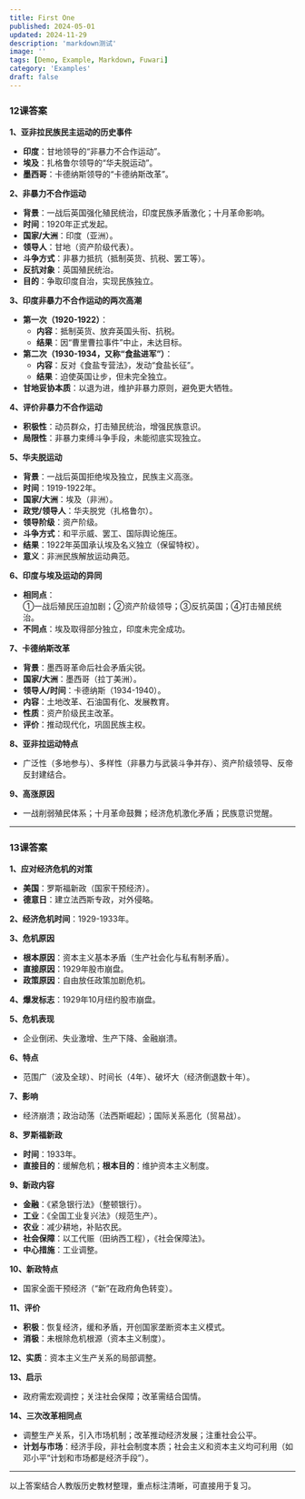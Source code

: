 ```yaml
---
title: First One
published: 2024-05-01
updated: 2024-11-29
description: 'markdown测试'
image: ''
tags: [Demo, Example, Markdown, Fuwari]
category: 'Examples'
draft: false 
---
```


### 12课答案  
**1、亚非拉民族民主运动的历史事件**  
- **印度**：甘地领导的“非暴力不合作运动”。  
- **埃及**：扎格鲁尔领导的“华夫脱运动”。  
- **墨西哥**：卡德纳斯领导的“卡德纳斯改革”。  

**2、非暴力不合作运动**  
- **背景**：一战后英国强化殖民统治，印度民族矛盾激化；十月革命影响。  
- **时间**：1920年正式发起。  
- **国家/大洲**：印度（亚洲）。  
- **领导人**：甘地（资产阶级代表）。  
- **斗争方式**：非暴力抵抗（抵制英货、抗税、罢工等）。  
- **反抗对象**：英国殖民统治。  
- **目的**：争取印度自治，实现民族独立。  

**3、印度非暴力不合作运动的两次高潮**  
- **第一次（1920-1922）**：  
  - **内容**：抵制英货、放弃英国头衔、抗税。  
  - **结果**：因“曹里曹拉事件”中止，未达目标。  
- **第二次（1930-1934，又称“食盐进军”）**：  
  - **内容**：反对《食盐专营法》，发动“食盐长征”。  
  - **结果**：迫使英国让步，但未完全独立。  
- **甘地妥协本质**：以退为进，维护非暴力原则，避免更大牺牲。  

**4、评价非暴力不合作运动**  
- **积极性**：动员群众，打击殖民统治，增强民族意识。  
- **局限性**：非暴力束缚斗争手段，未能彻底实现独立。  

**5、华夫脱运动**  
- **背景**：一战后英国拒绝埃及独立，民族主义高涨。  
- **时间**：1919-1922年。  
- **国家/大洲**：埃及（非洲）。  
- **政党/领导人**：华夫脱党（扎格鲁尔）。  
- **领导阶级**：资产阶级。  
- **斗争方式**：和平示威、罢工、国际舆论施压。  
- **结果**：1922年英国承认埃及名义独立（保留特权）。  
- **意义**：非洲民族解放运动典范。  

**6、印度与埃及运动的异同**  
- **相同点**：  
  ①一战后殖民压迫加剧；②资产阶级领导；③反抗英国；④打击殖民统治。  
- **不同点**：埃及取得部分独立，印度未完全成功。  

**7、卡德纳斯改革**  
- **背景**：墨西哥革命后社会矛盾尖锐。  
- **国家/大洲**：墨西哥（拉丁美洲）。  
- **领导人/时间**：卡德纳斯（1934-1940）。  
- **内容**：土地改革、石油国有化、发展教育。  
- **性质**：资产阶级民主改革。  
- **评价**：推动现代化，巩固民族主权。  

**8、亚非拉运动特点**  
- 广泛性（多地参与）、多样性（非暴力与武装斗争并存）、资产阶级领导、反帝反封建结合。  

**9、高涨原因**  
- 一战削弱殖民体系；十月革命鼓舞；经济危机激化矛盾；民族意识觉醒。  

---

### 13课答案  
**1、应对经济危机的对策**  
- **美国**：罗斯福新政（国家干预经济）。  
- **德意日**：建立法西斯专政，对外侵略。  

**2、经济危机时间**：1929-1933年。  

**3、危机原因**  
- **根本原因**：资本主义基本矛盾（生产社会化与私有制矛盾）。  
- **直接原因**：1929年股市崩盘。  
- **政策原因**：自由放任政策加剧危机。  

**4、爆发标志**：1929年10月纽约股市崩盘。  

**5、危机表现**  
- 企业倒闭、失业激增、生产下降、金融崩溃。  

**6、特点**  
- 范围广（波及全球）、时间长（4年）、破坏大（经济倒退数十年）。  

**7、影响**  
- 经济崩溃；政治动荡（法西斯崛起）；国际关系恶化（贸易战）。  

**8、罗斯福新政**  
- **时间**：1933年。  
- **直接目的**：缓解危机；**根本目的**：维护资本主义制度。  

**9、新政内容**  
- **金融**：《紧急银行法》（整顿银行）。  
- **工业**：《全国工业复兴法》（规范生产）。  
- **农业**：减少耕地，补贴农民。  
- **社会保障**：以工代赈（田纳西工程），《社会保障法》。  
- **中心措施**：工业调整。  

**10、新政特点**  
- 国家全面干预经济（“新”在政府角色转变）。  

**11、评价**  
- **积极**：恢复经济，缓和矛盾，开创国家垄断资本主义模式。  
- **消极**：未根除危机根源（资本主义制度）。  

**12、实质**：资本主义生产关系的局部调整。  

**13、启示**  
- 政府需宏观调控；关注社会保障；改革需结合国情。  

**14、三次改革相同点**  
- 调整生产关系，引入市场机制；改革推动经济发展；注重社会公平。  
- **计划与市场**：经济手段，非社会制度本质；社会主义和资本主义均可利用（如邓小平“计划和市场都是经济手段”）。  

---  
以上答案结合人教版历史教材整理，重点标注清晰，可直接用于复习。
